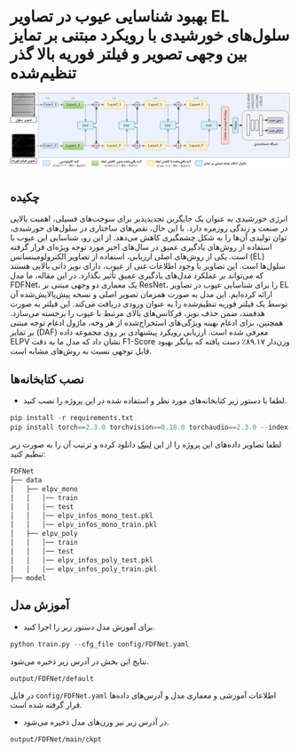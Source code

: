 # بهبود شناسایی عیوب در تصاویر EL سلول‌های خورشیدی با رویکرد مبتنی بر تمایز بین وجهی تصویر و فیلتر فوریه بالا گذر تنظیم‌شده

![FDFNet.svg](docs/FDFNet.svg)

## چکیده
انرژی خورشیدی به عنوان یک جایگزین تجدیدپذیر برای سوخت‌های فسیلی، اهمیت بالایی در صنعت و زندگی روزمره دارد. با این حال، نقص‌های ساختاری در سلول‌های خورشیدی، توان تولیدی آن‌ها را به شکل چشمگیری کاهش می‌دهد. از این رو، شناسایی این عیوب با استفاده از روش‌های یادگیری عمیق در سال‌های اخیر مورد توجه ویژه‌ای قرار گرفته است. یکی از روش‌های اصلی ارزیابی، استفاده از تصاویر الکترولومینسانس (EL) سلول‌ها است. این تصاویر با وجود اطلاعات غنی از عیوب، دارای نویز ذاتی بالایی هستند که می‌تواند بر عملکرد مدل‌های یادگیری عمیق تأثیر بگذارد. در این مقاله، ما مدل FDFNet، یک معماری دو وجهی مبتنی بر ResNet، را برای شناسایی عیوب در تصاویر EL ارائه کرده‌ایم. این مدل به صورت همزمان تصویر اصلی و نسخه پیش‌پالایش‌شده آن توسط یک فیلتر فوریه تنظیم‌شده را به عنوان ورودی دریافت می‌کند. این فیلتر به صورت هدفمند، ضمن حذف نویز، فرکانس‌های بالای مرتبط با عیوب را برجسته می‌سازد. همچنین، برای ادغام بهینه ویژگی‌های استخراج‌شده از هر وجه، ماژول ادغام توجه مبتنی بر تمایز (DAF) معرفی شده است. ارزیابی رویکرد پیشنهادی بر روی مجموعه داده ELPV نشان داد که مدل ما به دقت F1-Score وزن‌دار ۸۹.۱۷٪ دست یافته که بیانگر بهبود قابل توجهی نسبت به روش‌های مشابه است.



## نصب کتابخانه‌ها
* لطفا با دستور زیر کتابخانه‌های مورد نظر و استفاده شده در این پروژه را نصب کنید.
```python 
pip install -r requirements.txt
pip install torch==2.3.0 torchvision==0.18.0 torchaudio==2.3.0 --index-url https://download.pytorch.org/whl/cu121
```

لطفا تصاویر داده‌های این پروژه را از این [لینک](https://www.kaggle.com/datasets/emadmous/elpv-and-pvel-ad-dataset) دانلود کرده و ترتیب آن را به صورت زیر تنظیم کنید:


```
FDFNet
├── data
│   ├── elpv_mono
│   │   │── train
│   │   │── test
│   │   │── elpv_infos_mono_test.pkl
│   │   │── elpv_infos_mono_train.pkl
│   ├── elpv_poly
│   │   │── train
│   │   │── test
│   │   │── elpv_infos_poly_test.pkl
│   │   │── elpv_infos_poly_train.pkl
├── model
```

## آموزش مدل


* برای آموزش مدل دستور زیر را اجرا کنید.
```python 
python train.py --cfg_file config/FDFNet.yaml
```
نتایج این بخش در آدرس زیر ذخیره می‌شود.

```commandline
output/FDFNet/default
```
 در فایل  ``` config/FDFNet.yaml ``` اطلاعات آموزشی و معماری مدل و آدرس‌های داده‌ها قرار گرفته شده است.


* در آدرس زیر نیز وزن‌های مدل ذخیره می‌شود.

```commandline
output/FDFNet/main/ckpt
```


